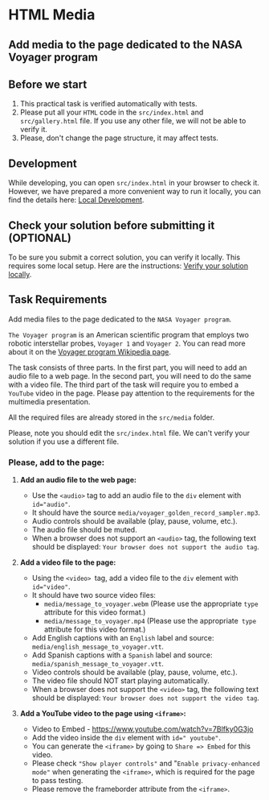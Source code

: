 # HTML Media

## Add media to the page dedicated to the NASA Voyager program

## Before we start

1.	This practical task is verified automatically with tests.
2.	Please put all your `HTML` code in the `src/index.html` and `src/gallery.html` file. If you use any other file, we will not be able to verify it.
3. Please, don't change the page structure, it may affect tests.

## Development

While developing, you can open `src/index.html` in your browser to check it. However, we have prepared a more convenient way to run it locally, you can find the details here: [Local Development](https://gitlab.com/gap-bs-front-end-autocode-documents/autocode-documents/-/blob/main/docs/LocalDevelopment.md).

## Check your solution before submitting it (OPTIONAL)

To be sure you submit a correct solution, you can verify it locally. This requires some local setup. Here are the instructions: [Verify your solution locally](https://gitlab.com/gap-bs-front-end-autocode-documents/autocode-documents/-/blob/main/docs/VerifySolutionLocally.md).

## Task Requirements

Add media files to the page dedicated to the `NASA Voyager program`.

`The Voyager program` is an American scientific program that employs two robotic interstellar probes, `Voyager 1` and `Voyager 2`. You can read more about it on the [Voyager program Wikipedia page](https://en.wikipedia.org/wiki/Voyager_program).

The task consists of three parts. In the first part, you will need to add an audio file to a web page. In the second part, you will need to do the same with a video file. The third part of the task will require you to embed a `YouTube` video in the page. Please pay attention to the requirements for the multimedia presentation.

All the required files are already stored in the `src/media` folder.

Please, note you should edit the `src/index.html` file. We can't verify your solution if you use a different file.

### Please, add to the page:

1. **Add an audio file to the web page:**
    - Use the `<audio>` tag to add an audio file to the `div` element with `id="audio"`.
    - It should have the source `media/voyager_golden_record_sampler.mp3`.
    - Audio controls should be available (play, pause, volume, etc.).
    - The audio file should be muted.
    - When a browser does not support an `<audio>` tag, the following text should be displayed: `Your browser does not support the audio tag`.

2. **Add a video file to the page:**
    - Using the `<video> `tag, add a video file to the `div` element with `id="video"`.
    - It should have two source video files: 
        - `media/message_to_voyager.webm` (Please use the appropriate `type` attribute for this video format.)
        - `media/message_to_voyager.mp4` (Please use the appropriate` type` attribute for this video format.)
    - Add English captions with an `English` label and source: `media/english_message_to_voyager.vtt`.
    - Add Spanish captions with a `Spanish` label and source: `media/spanish_message_to_voyager.vtt`.
    - Video controls should be available (play, pause, volume, etc.).
    - The video file should NOT start playing automatically.
    - When a browser does not support the `<video>` tag, the following text should be displayed: `Your browser does not support the video tag`.

3. **Add a YouTube video to the page using `<iframe>`:**
    - Video to Embed - https://www.youtube.com/watch?v=7Blfky0G3jo 
    - Add the video inside the `div` element with `id=" youtube"`.
    - You can generate the `<iframe>` by going to `Share => Embed` for this video.
    - Please check `"Show player controls"` and "`Enable privacy-enhanced mode"` when generating the `<iframe>`, which is required for the page to pass testing.
    - Please remove the frameborder attribute from the `<iframe>`.

